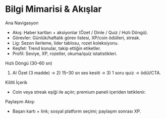 # Bilgi Mimarisi & Akışlar

Ana Navigasyon
- Akış: Haber kartları + aksiyonlar (Özet / Dinle / Quiz / Hızlı Döngü).
- Görevler: Günlük/haftalık görev listesi, XP/coin ödülleri, streak.
- Lig: Sezon ilerleme, lider tablosu, rozet koleksiyonu.
- Keşfet: Trend konular, takip ettiğin etiketler.
- Profil: Seviye, XP, rozetler, okuma/quiz istatistikleri.

Hızlı Döngü (30–60 sn)
1) AI Özet (3 madde) → 2) 15–30 sn ses kesiti → 3) 1 soru quiz → ödül/CTA.

Kilitli İçerik
- Coin veya streak eşiği ile açılır; premium paneli içeriden tetiklenir.

Paylaşım Akışı
- Başarı kartı + link; sosyal platform seçimi; paylaşım sonrası XP.

